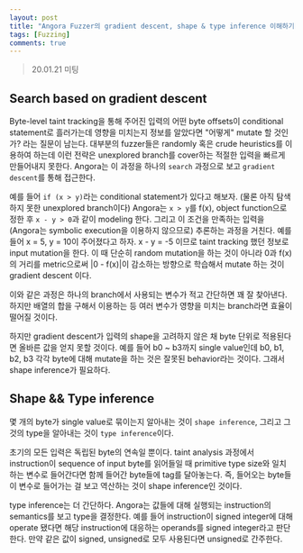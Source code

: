 ```yaml
---
layout: post
title: "Angora Fuzzer의 gradient descent, shape & type inference 이해하기"
tags: [Fuzzing]
comments: true
---
```


> 20.01.21 미팅  

## Search based on gradient descent  
Byte-level taint tracking을 통해 주어진 입력의 어떤 byte offsets이 conditional statement로 흘러가는데 영향을 미치는지 정보를 알았다면 "어떻게" mutate 할 것인가? 라는 질문이 남는다. 대부분의 fuzzer들은 randomly 혹은 crude heuristics를 이용하여 하는데 이런 전략은 unexplored branch를 cover하는 적절한 입력을 빠르게 만들어내지 못한다. Angora는 이 과정을 하나의 `search` 과정으로 보고 `gradient descent`를 통해 접근한다.  

예를 들어 `if (x > y)`라는 conditional statement가 있다고 해보자. (물론 아직 탐색하지 못한 unexplored branch이다) Angora는 `x > y`를 f(x), object function으로 정한 후 `x - y > 0`과 같이 modeling 한다. 그리고 이 조건을 만족하는 입력을 (Angora는 symbolic execution을 이용하지 않으므로) 추론하는 과정을 거친다. 예를 들어 x = 5, y = 10이 주어졌다고 하자. x - y = -5 이므로 taint tracking 했던 정보로 input mutation을 한다. 이 때 단순히 random mutation을 하는 것이 아니라 0과 f(x)의 거리를 metric으로써 &#124;0 - f(x)&#124;이 감소하는 방향으로 학습해서 mutate 하는 것이 gradient descent 이다.  

이와 같은 과정은 하나의 branch에서 사용되는 변수가 적고 간단하면 꽤 잘 찾아낸다. 하지만 배열의 합을 구해서 이용하는 등 여러 변수가 영향을 미치는 branch라면 효율이 떨어질 것이다.  

하지만 gradient descent가 입력의 shape을 고려하지 않은 채 byte 단위로 적용된다면 올바른 값을 얻지 못할 것이다. 예를 들어 b0 ~ b3까지 single value인데 b0, b1, b2, b3 각각 byte에 대해 mutate을 하는 것은 잘못된 behavior라는 것이다. 그래서 shape inference가 필요하다.  

## Shape && Type inference  
몇 개의 byte가 single value로 묶이는지 알아내는 것이 `shape inference`, 그리고 그것의 type을 알아내는 것이 `type inference`이다.  

초기의 모든 입력은 독립된 byte의 연속일 뿐이다. taint analysis 과정에서 instruction이 sequence of input byte를 읽어들일 때 primitive type size와 일치하는 변수로 들어간다면 함께 들어간 byte들에 tag를 달아놓는다. 즉, 들어오는 byte들이 변수로 들어가는 걸 보고 역산하는 것이 shape inference인 것이다.  

type inference는 더 간단하다. Angora는 값들에 대해 실행되는 instruction의 semantics를 보고 type을 결정한다. 예를 들어 instruction이 signed integer에 대해 operate 됐다면 해당 instruction에 대응하는 operands를 signed integer라고 판단한다. 만약 같은 값이 signed, unsigned로 모두 사용된다면 unsigned로 간주한다.  